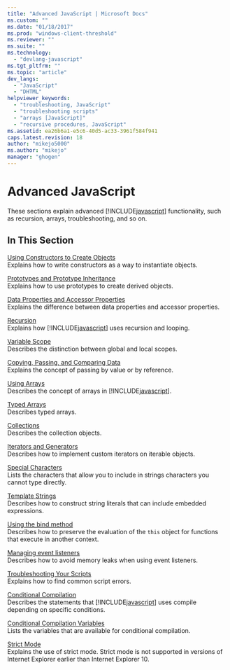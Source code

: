 ```yaml
---
title: "Advanced JavaScript | Microsoft Docs"
ms.custom: ""
ms.date: "01/18/2017"
ms.prod: "windows-client-threshold"
ms.reviewer: ""
ms.suite: ""
ms.technology: 
  - "devlang-javascript"
ms.tgt_pltfrm: ""
ms.topic: "article"
dev_langs: 
  - "JavaScript"
  - "DHTML"
helpviewer_keywords: 
  - "troubleshooting, JavaScript"
  - "troubleshooting scripts"
  - "arrays [JavaScript]"
  - "recursive procedures, JavaScript"
ms.assetid: ea26b6a1-e5c6-40d5-ac33-3961f584f941
caps.latest.revision: 18
author: "mikejo5000"
ms.author: "mikejo"
manager: "ghogen"
---
```

# Advanced JavaScript
These sections explain advanced [!INCLUDE[javascript](../../javascript/includes/javascript-md.md)] functionality, such as recursion, arrays, troubleshooting, and so on.  
  
## In This Section  
 [Using Constructors to Create Objects](../../javascript/advanced/using-constructors-to-define-types.md)  
 Explains how to write constructors as a way to instantiate objects.  
  
 [Prototypes and Prototype Inheritance](../../javascript/advanced/prototypes-and-prototype-inheritance.md)  
 Explains how to use prototypes to create derived objects.  
  
 [Data Properties and Accessor Properties](../../javascript/advanced/data-properties-and-accessor-properties.md)  
 Explains the difference between data properties and accessor properties.  
  
 [Recursion](../../javascript/advanced/recursion-javascript.md)  
 Explains how [!INCLUDE[javascript](../../javascript/includes/javascript-md.md)] uses recursion and looping.  
  
 [Variable Scope](../../javascript/advanced/variable-scope-javascript.md)  
 Describes the distinction between global and local scopes.  
  
 [Copying, Passing, and Comparing Data](../../javascript/advanced/copying-passing-and-comparing-data-javascript.md)  
 Explains the concept of passing by value or by reference.  
  
 [Using Arrays](../../javascript/advanced/using-arrays-javascript.md)  
 Describes the concept of arrays in [!INCLUDE[javascript](../../javascript/includes/javascript-md.md)].  
  
 [Typed Arrays](../../javascript/advanced/typed-arrays-javascript.md)  
 Describes typed arrays.  
  
 [Collections](../../javascript/advanced/collections-javascript.md)  
 Describes the collection objects.  
  
 [Iterators and Generators](../../javascript/advanced/iterators-and-generators-javascript.md)  
 Describes how to implement custom iterators on iterable objects.  
  
 [Special Characters](../../javascript/advanced/special-characters-javascript.md)  
 Lists the characters that allow you to include in strings characters you cannot type directly.  
  
 [Template Strings](../../javascript/advanced/template-strings-javascript.md)  
 Describes how to construct string literals that can include embedded expressions.  
  
 [Using the bind method](../../javascript/advanced/using-the-bind-method-javascript.md)  
 Describes how to preserve the evaluation of the `this` object for functions that execute in another context.  
  
 [Managing event listeners](../../javascript/advanced/managing-event-listeners.md)  
 Describes how to avoid memory leaks when using event listeners.  
  
 [Troubleshooting Your Scripts](../../javascript/advanced/troubleshooting-your-scripts-javascript.md)  
 Explains how to find common script errors.  
  
 [Conditional Compilation](../../javascript/advanced/conditional-compilation-javascript.md)  
 Describes the statements that [!INCLUDE[javascript](../../javascript/includes/javascript-md.md)] uses compile depending on specific conditions.  
  
 [Conditional Compilation Variables](../../javascript/advanced/conditional-compilation-variables-javascript.md)  
 Lists the variables that are available for conditional compilation.  
  
 [Strict Mode](../../javascript/advanced/strict-mode-javascript.md)  
 Explains the use of strict mode. Strict mode is not supported in versions of Internet Explorer earlier than Internet Explorer 10.